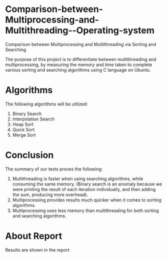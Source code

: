 # Comparison-between-Multiprocessing-and-Multithreading--Operating-system
Comparison between Multiprocessing and Multithreading via Sorting and Searching

The purpose of this project is to differentiate between
multithreading and multiprocessing, by measuring the memory
and time taken to complete various sorting and searching
algorithms using C language on Ubuntu.

# Algorithms
The following algorithms will be utilized:
1. Binary Search
2. Interpolation Search
3. Heap Sort
4. Quick Sort
5. Merge Sort

# Conclusion
The summary of our tests proves the following:
1. Multithreading is faster when using searching algorithms,
while consuming the same memory. (Binary search is an
anomaly because we were printing the result of each iteration
individually, and then adding the sum, producing more
overhead).
2. Multiprocessing provides results much quicker when it
comes to sorting algorithms.
3. Multiprocessing uses less memory than multithreading for
both sorting and searching algorithms.

# About Report
Results are shown in the report 
